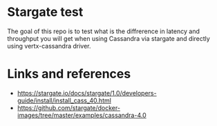 # Stargate test

The goal of this repo is to test what is the diffrerence in latency and throughput you will get when using Cassandra via stargate and directly using vertx-cassandra driver.

# Links and references

* https://stargate.io/docs/stargate/1.0/developers-guide/install/install_cass_40.html
* https://github.com/stargate/docker-images/tree/master/examples/cassandra-4.0
